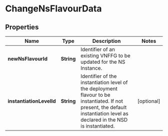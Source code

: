 
# ChangeNsFlavourData

## Properties
Name | Type | Description | Notes
------------ | ------------- | ------------- | -------------
**newNsFlavourId** | **String** | Identifier of an existing VNFFG to be updated for the NS Instance.  | 
**instantiationLevelId** | **String** | Identifier of the instantiation level of the deployment flavour to be instantiated. If not present, the default instantiation level as declared in the NSD is instantiated.  |  [optional]



